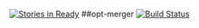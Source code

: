 [![Stories in Ready](https://badge.waffle.io/shakyShane/opt-merger.png?label=ready&title=Ready)](https://waffle.io/shakyShane/opt-merger)
##opt-merger [![Build Status](https://travis-ci.org/shakyShane/opt-merger.svg?branch=master)](https://travis-ci.org/shakyShane/opt-merger)
